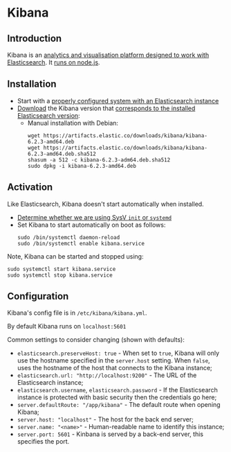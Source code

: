 Kibana
======

Introduction
------------
Kibana is an [analytics and visualisation platform designed to work with Elasticsearch][intro01]. It [runs on node.js][intro02].

Installation
------------
- Start with a [properly configured system with an Elasticsearch instance][install01]
- [Download][install03] the Kibana version that [corresponds to the installed Elasticsearch version][install02]:
  - Manual installation with Debian:  
    ```
    wget https://artifacts.elastic.co/downloads/kibana/kibana-6.2.3-amd64.deb
    wget https://artifacts.elastic.co/downloads/kibana/kibana-6.2.3-amd64.deb.sha512
    shasum -a 512 -c kibana-6.2.3-adm64.deb.sha512
    sudo dpkg -i kibana-6.2.3-amd64.deb
    ```

Activation
----------
Like Elasticsearch, Kibana doesn't start automatically when installed.
- [Determine whether we are using SysV `init` or `systemd`][activate01]
- Set Kibana to start automatically on boot as follows:  
  ```
  sudo /bin/systemctl daemon-reload
  sudo /bin/systemctl enable kibana.service
  ```

Note, Kibana can be started and stopped using:
```
sudo systemctl start kibana.service
sudo systemctl stop kibana.service
```

Configuration
-------------
Kibana's config file is in `/etc/kibana/kibana.yml`.

By default Kibana runs on `localhost:5601`

Common settings to consider changing (shown with defaults):
- `elasticsearch.preserveHost: true` - When set to `true`, Kibana will only use the hostname specified in the `server.host` setting.
  When `false`, uses the hostname of the host that connects to the Kibana instance;
- `elasticsearch.url: "http://localhost:9200"` - The URL of the Elasticsearch instance;
- `elasticsearch.username`, `elasticsearch.password` - If the Elasticsearch instance is protected with basic security then the credentials
   go here;
- `server.defaultRoute: "/app/kibana"` - The default route when opening Kibana;
- `server.host: "localhost"` - The host for the back end server;
- `server.name: "<name>"` - Human-readable name to identify this instance;
- `server.port: 5601` - Kinbana is served by a back-end server, this specifies the port.



[intro01]: https://www.elastic.co/guide/en/kibana/current/introduction.html
[intro02]: https://www.elastic.co/guide/en/kibana/current/setup.html
[install01]: https://github.com/Crossroadsman/ServerAdmin/blob/master/elasticsearch.md
[install02]: https://www.elastic.co/guide/en/kibana/current/setup.html
[install03]: https://www.elastic.co/guide/en/kibana/current/install.html
[activate01]: https://github.com/Crossroadsman/ServerAdmin/blob/master/elasticsearch.md
